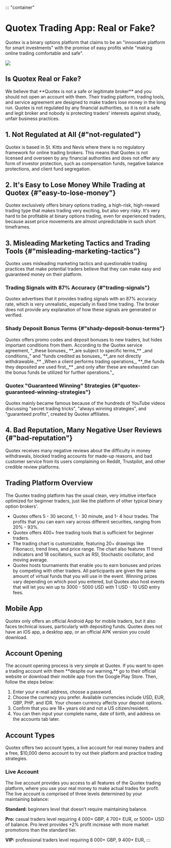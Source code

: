 ::: \"container\"
# Quotex Trading App: Real or Fake?

Quotex is a binary options platform that claims to be an "innovative
platform for smart investments" with the promise of easy profits
while "making online trading comfortable and safe".

[![](https://static.quotex.io/files/1_en/300_250.jpg)](https://traff.sbs/brokerqxsignupf)

## Is Quotex Real or Fake?

We believe that \*\*Quotex is not a safe or legitimate broker\*\* and
you should not open an account with them. Their trading platform,
trading tools, and service agreement are designed to make traders lose
money in the long run. Quotex is not regulated by any financial
authorities, so it is not a safe and legit broker and nobody is
protecting traders\' interests against shady, unfair business practices.

## 1. Not Regulated at All {#"not-regulated"}

Quotex is based in St. Kitts and Nevis where there is no regulatory
framework for online trading brokers. This means that Quotex is not
licensed and overseen by any financial authorities and does not offer
any form of investor protection, such as compensation funds, negative
balance protections, and client fund segregation.

## 2. It\'s Easy to Lose Money While Trading at Quotex {#"easy-to-lose-money"}

Quotex exclusively offers binary options trading, a high-risk,
high-reward trading type that makes trading very exciting, but also very
risky. It\'s very hard to be profitable at binary options trading, even
for experienced traders, because asset price movements are almost
unpredictable in such short timeframes.

## 3. Misleading Marketing Tactics and Trading Tools {#"misleading-marketing-tactics"}

Quotex uses misleading marketing tactics and questionable trading
practices that make potential traders believe that they can make easy
and guaranteed money on their platform.

### Trading Signals with 87% Accuracy {#"trading-signals"}

Quotex advertises that it provides trading signals with an 87% accuracy
rate, which is very unrealistic, especially in fixed time trading. The
broker does not provide any explanation of how these signals are
generated or verified.

### Shady Deposit Bonus Terms {#"shady-deposit-bonus-terms"}

Quotex offers promo codes and deposit bonuses to new traders, but hides
important conditions from them. According to the Quotex service
agreement, "\_these bonuses\_ \*\*\_are subject to specific
terms\_\*\* \_and conditions\_" and "funds credited as bonuses\_
\*\*\_are not directly withdrawable.\_\*\* \_When a client performs
trading operations,\_ \*\*\_the funds they deposited are used
first,\_\*\* \_and only after these are exhausted can the bonus funds be
utilized for further operations."\_

### Quotex "Guaranteed Winning" Strategies {#"quotex-guaranteed-winning-strategies"}

Quotex mainly became famous because of the hundreds of YouTube videos
discussing "secret trading tricks", "always winning
strategies", and "guaranteed profits", created by Quotex
affiliates.

## 4. Bad Reputation, Many Negative User Reviews {#"bad-reputation"}

Quotex receives many negative reviews about the difficulty in money
withdrawals, blocked trading accounts for made-up reasons, and bad
customer service from its users complaining on Reddit, Trustpilot, and
other credible review platforms.

## Trading Platform Overview

The Quotex trading platform has the usual clean, very intuitive
interface optimized for beginner traders, just like the platform of
other typical binary option brokers\'.

-   Quotex offers 5 - 30 second, 1 - 30 minute, and 1- 4 hour trades.
    The profits that you can earn vary across different securities,
    ranging from 20% - 93%.
-   Quotex offers 400+ free trading tools that is sufficient for
    beginner traders.
-   The trading chart is customizable, featuring 20+ drawings like
    Fibonacci, trend lines, and price range. The chart also features 11
    trend indicators and 18 oscillators, such as RSI, Stochastic
    oscillator, and moving average.
-   Quotex hosts tournaments that enable you to earn bonuses and prizes
    by competing with other traders. All participants are given the same
    amount of virtual funds that you will use in the event. Winning
    prizes vary depending on which pool you entered, but Quotex also
    host events that will let you win up to 3000 - 5000 USD with 1 USD -
    10 USD entry fees.

## Mobile App

Quotex only offers an official Android App for mobile traders, but it
also faces technical issues, particularly with depositing funds. Quotex
does not have an iOS app, a desktop app, or an official APK version you
could download.

## Account Opening

The account opening process is very simple at Quotex. If you want to
open a trading account with them \*\*despite our warning,\*\* go to
their official website or download their mobile app from the Google Play
Store. Then, follow the steps below:

1.  Enter your e-mail address, choose a password.
2.  Choose the currency you prefer. Available currencies include USD,
    EUR, GBP, PHP, and IDR. Your chosen currency affects your deposit
    options.
3.  Confirm that you are 18+ years old and not a US citizen/resident.
4.  You can then input your complete name, date of birth, and address on
    the accounts tab later.

## Account Types

Quotex offers two account types, a live account for real money traders
and a free, \$10,000 demo account to try out their platform and practice
trading strategies.

### Live Account

The live account provides you access to all features of the Quotex
trading platform, where you use your real money to make actual trades
for profit. The live account is comprised of three levels determined by
your maintaining balance:

**Standard:** beginners level that doesn't require maintaining balance.

**Pro:** casual traders level requiring 4 000+ GBP, 4 700+ EUR, or 5000+
USD of balance. Pro level provides +2% profit increase with more market
promotions than the standard tier.

**VIP:** professional traders level requiring 8 000+ GBP, 9 400+ EUR,
:::

